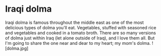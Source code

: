 # Iraqi dolma

Iraqi dolma is famous throughout the middle east as one of the most delicious types of dolma you'll eat. Vegetables, stuffed with seasoned rice and vegetables and cooked in a tomato broth. There are so many versions of dolma just within Iraq (let alone outside of Iraq), and I love them all. But I'm going to share the one near and dear to my heart; my mom's dolma.
![dolma.jpg]



